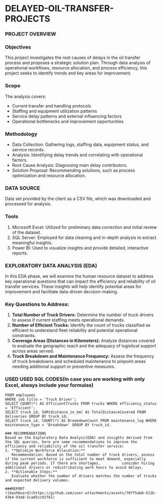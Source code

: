 # DELAYED-OIL-TRANSFER-PROJECTS

### PROJECT OVERVIEW

### Objectives
This project investigates the root causes of delays in the oil transfer process and proposes a strategic solution plan. Through data analysis of operational workflows, resource allocation, and process efficiency, this project seeks to identify trends and key areas for improvement.

### Scope
The analysis covers:
- Current transfer and handling protocols
- Staffing and equipment utilization patterns
- Service delay patterns and external influencing factors
- Operational bottlenecks and improvement opportunities

### Methodology
- Data Collection: Gathering logs, staffing data, equipment status, and service records.
- Analysis: Identifying delay trends and correlating with operational factors.
- Root Cause Analysis: Diagnosing main delay contributors.
- Solution Proposal: Recommending solutions, such as process optimization and resource allocation.

### DATA SOURCE
Data set provided by the client as a CSV file, which was downloaded and processed for analysis.

### Tools
1. Microsoft Excel: Utilized for preliminary data correction and initial review of the dataset.
2. SQL Server: Employed for data cleaning and in-depth analysis to extract meaningful insights.
3. Power BI: Used to visualize insights and provide detailed, interactive reports.

### EXPLORATORY DATA ANALYSIS (EDA)
In this EDA phase, we will examine the human resource dataset to address key operational questions that can impact the efficiency and reliability of oil transfer services. These insights will help identify potential areas for improvement and facilitate data-driven decision-making.

### Key Questions to Address:
1. **Total Number of Truck Drivers:**
   Determine the number of truck drivers to assess if current staffing meets operational demands.
2. **Number of Efficient Trucks:**
   Identify the count of trucks classified as efficient to understand fleet reliability and potential operational constraints.
3. **Coverage Areas (Distances in Kilometers):**
   Analyze distances covered to evaluate the geographic reach and the adequacy of logistical support across areas served.
4. **Truck Breakdown and Maintenance Frequency:**
   Assess the frequency of truck breakdowns and scheduled maintenance to pinpoint areas needing additional support or preventive measures.

### USED USED SQL CODES(In case you are working with only Excel, always include your formulas)
```SELECT COUNT(*) AS TotalTruckDrivers
FROM employees
WHERE job_title = 'Truck Driver';
SELECT COUNT(*) AS EfficientTrucks FROM trucks WHERE efficiency_status = 'Efficient';
SELECT truck_id, SUM(distance_in_km) AS TotalDistanceCovered FROM deliveries GROUP BY truck_id;
SELECT truck_id, COUNT(*) AS BreakdownCount FROM maintenance_log WHERE maintenance_type = 'Breakdown' GROUP BY truck_id.

### RECOMMENDATIONS
Based on the Exploratory Data Analysi(EDA) and insights derived from the SQL queries, here are some recommendations to improve the efficiency and reliability of the oil transfer service:
1. **Optimize Workforce Allocation:**
   Recommendation: Based on the total number of truck drivers, assess if the current workforce is sufficient to meet demand, especially during peak periods. If there are shortages,          consider hiring additional drivers or redistributing work hours to avoid delays.
2. **Actionable Steps:**
   Evaluate whether the number of drivers matches the number of trucks and expected delivery volumes.

###REPORT
![dashboard](https://github.com/user-attachments/assets/707f5ab8-511b-4364-93a8-5cad5cc91f61)

